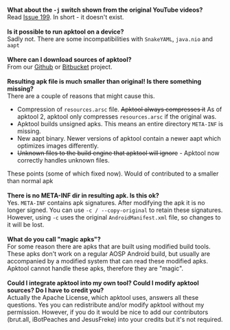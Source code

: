 <br />
<strong>What about the <code>-j</code> switch shown from the original YouTube videos?</strong>
<br />
Read <a href="https://github.com/iBotPeaches/Apktool/issues/199">Issue 199</a>. In short - it doesn't exist.
<br /><br />
<strong>Is it possible to run apktool on a device?</strong>
<br />
Sadly not. There are some incompatibilities with <code>SnakeYAML</code>, <code>java.nio</code> and <code>aapt</code>
<br /><br />
<strong>Where can I download sources of apktool?</strong>
<br />
From our <a target="_blank" href="https://github.com/iBotPeaches/Apktool">Github</a> or <a target="_blank" href="https://bitbucket.org/iBotPeaches/apktool/overview">Bitbucket</a> project.
<br /><br />
<strong>Resulting apk file is much smaller than original! Is there something missing?</strong>
<br />
There are a couple of reasons that might cause this.
<ul>
  <li>Compression of <code>resources.arsc</code> file. <s>Apktool always compresses it</s> As of apktool 2, apktool only compresses <code>resources.arsc</code> if the original was.</li>
  <li>Apktool builds unsigned apks. This means an entire directory <code>META-INF</code> is missing.</li>
  <li>New aapt binary. Newer versions of apktool contain a newer aapt which optimizes images differently.</li>
  <li><s>Unknown files to the build engine that apktool will ignore</s> - Apktool now correctly handles unknown files.</li>
</ul>
These points (some of which fixed now). Would of contributed to a smaller than normal apk
<br /><br />
<strong>There is no META-INF dir in resulting apk. Is this ok?</strong>
<br />
Yes. <code>META-INF</code> contains apk signatures. After modifying the apk it is no longer signed. You can use <code>-c / --copy-original</code> to retain these signatures. However,
using <code>-c</code> uses the original <code>AndroidManifest.xml</code> file, so changes to it will be lost.
<br /><br />
<strong>What do you call "magic apks"?</strong>
<br />
For some reason there are apks that are built using modified build tools. These apks don't work on a regular AOSP Android build, but usually are accompanied
by a modified system that can read these modified apks. Apktool cannot handle these apks, therefore they are "magic".
<br /><br />
<strong>Could I integrate apktool into my own tool? Could I modify apktool sources? Do I have to credit you?</strong>
<br />
Actually the Apache License, which apktool uses, answers all these questions. Yes you can redistribute and/or modify apktool without my permission. However,
if you do it would be nice to add our contributors (brut.all, iBotPeaches and JesusFreke) into your credits but it's not required.
<br /><br />